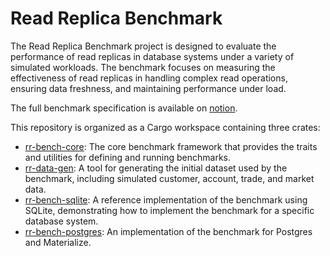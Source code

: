 # Read Replica Benchmark

The Read Replica Benchmark project is designed to evaluate the performance of read replicas
in database systems under a variety of simulated workloads. The benchmark focuses on measuring
the effectiveness of read replicas in handling complex read operations, ensuring data freshness,
and maintaining performance under load.

The full benchmark specification is available on [notion](https://www.notion.so/materialize/Read-Replica-Benchmark-90b60e455ba648c3a8c9a53297d09492).

This repository is organized as a Cargo workspace containing three crates:

* [rr-bench-core](rr-bench-base/): The core benchmark framework that provides the traits and utilities for defining and running benchmarks.
* [rr-data-gen](rr-bench-datagen/): A tool for generating the initial dataset used by the benchmark, including simulated customer, account, trade, and market data.
* [rr-bench-sqlite](rr-bench-sqlite): A reference implementation of the benchmark using SQLite, demonstrating how to implement the benchmark for a specific database system.
* [rr-bench-postgres](rr-bench-postgres): An implementation of the benchmark for Postgres and Materialize.
